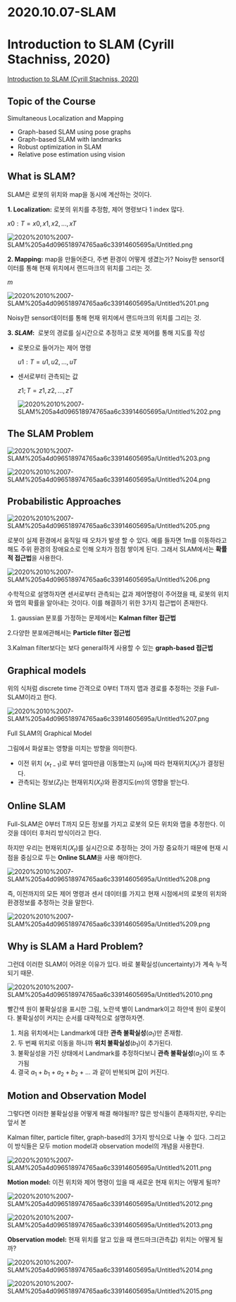 # 2020.10.07-SLAM

# Introduction to SLAM (Cyrill Stachniss, 2020)

[Introduction to SLAM (Cyrill Stachniss, 2020)](https://www.youtube.com/watch?v=0I30M6yTklo&t=3s)

## Topic of the Course

Simultaneous Localization and Mapping

- Graph-based SLAM using pose graphs
- Graph-based SLAM with landmarks
- Robust optimization in SLAM
- Relative pose estimation using vision

## What is SLAM?

SLAM은 로봇의 위치와 map을 동시에 계산하는 것이다. 

**1. Localization:** 로봇의 위치를 추정함, 제어 명령보다 1 index 많다. 

$x0:T=x0,x1,x2,...,xT$

![2020%2010%2007-SLAM%205a4d096518974765aa6c33914605695a/Untitled.png](Images/Untitled.png)

**2. Mapping:** map을 만들어준다, 주변 환경이 어떻게 생겼는가? Noisy한 sensor데이터를 통해 현재 위치에서 랜드마크의 위치를 그리는 것.

$m$

![2020%2010%2007-SLAM%205a4d096518974765aa6c33914605695a/Untitled%201.png](Images/Untitled%201.png)

Noisy한 sensor데이터를 통해 현재 위치에서 랜드마크의 위치를 그리는 것.

**3. *SLAM*:**  로봇의 경로를 실시간으로 추정하고 로봇 제어를 통해 지도를 작성

- 로봇으로 들어가는 제어 명령

    $u1:T=u1,u2,...,uT$

- 센서로부터 관측되는 값

    $z1;T=z1,z2,...,zT$

    ![2020%2010%2007-SLAM%205a4d096518974765aa6c33914605695a/Untitled%202.png](Images/Untitled%202.png)

## The SLAM Problem

![2020%2010%2007-SLAM%205a4d096518974765aa6c33914605695a/Untitled%203.png](Images/Untitled%203.png)

![2020%2010%2007-SLAM%205a4d096518974765aa6c33914605695a/Untitled%204.png](Images/Untitled%204.png)

## Probabilistic Approaches

![2020%2010%2007-SLAM%205a4d096518974765aa6c33914605695a/Untitled%205.png](Images/Untitled%205.png)

로봇이 실제 환경에서 움직일 때 오차가 발생 할 수 있다. 예를 들자면 1m를 이동하라고 해도 주위 환경의 장애요소로 인해 오차가 점점 쌓이게 된다. 그래서 SLAM에서는 **확률적 접근법**을 사용한다. 

![2020%2010%2007-SLAM%205a4d096518974765aa6c33914605695a/Untitled%206.png](Images/Untitled%206.png)

수학적으로 설명하자면 센서로부터 관측되는 값과 제어명령이 주어졌을 때, 로봇의 위치와 맵의 확률을 알아내는 것이다. 이를 해결하기 위한 3가지 접근법이 존재한다. 

1. gaussian 분포를 가정하는 문제에서는 **Kalman filter 접근법**

2.다양한 분포에관해서는 **Particle filter 접근법**

3.Kalman filter보다는 보다 general하게 사용할 수 있는 **graph-based 접근법**

## Graphical models

위의 식처럼 discrete time 간격으로 0부터 T까지 맵과 경로를 추정하는 것을 Full-SLAM이라고 한다.

![2020%2010%2007-SLAM%205a4d096518974765aa6c33914605695a/Untitled%207.png](Images/Untitled%207.png)

Full SLAM의 Graphical Model

그림에서 화살표는 영향을 미치는 방향을 의미한다. 

- 이전 위치  ($x_{t−1}$)로 부터 얼마만큼 이동했는지 ($u_t$)에 따라 현재위치($X_t$)가 결정된다.
- 관측되는 정보($Z_t$)는 현재위치($X_t$)와 환경지도($m$)의 영향을 받는다.

## Online SLAM

Full-SLAM은 0부터 T까지 모든 정보를 가지고 로봇의 모든 위치와 맵을 추정한다. 이것을 데이터 후처리 방식이라고 한다. 

하지만 우리는 현재위치($X_t$)를 실시간으로 추정하는 것이 가장 중요하기 때문에 현재 시점을 중심으로 두는 **Online SLAM**을 사용 해야한다. 

![2020%2010%2007-SLAM%205a4d096518974765aa6c33914605695a/Untitled%208.png](Images/Untitled%208.png)

즉, 이전까지의 모든 제어 명령과 센서 데이터를 가지고 현재 시점에서의 로봇의 위치와 환경정보를 추정하는 것을 말한다. 

![2020%2010%2007-SLAM%205a4d096518974765aa6c33914605695a/Untitled%209.png](Images/Untitled%209.png)

## Why is SLAM a Hard Problem?

그런데 이러한 SLAM이 어려운 이유가 있다. 바로 불확실성(uncertainty)가 계속 누적되기 때문.

![2020%2010%2007-SLAM%205a4d096518974765aa6c33914605695a/Untitled%2010.png](Images/Untitled%2010.png)

빨간색 원이 불확실성을 표시한 그림, 노란색 별이 Landmark이고 하얀색 원이 로봇이다. 불확실성이 커지는 순서를 대략적으로 설명하자면.

1. 처음 위치에서는 Landmark에 대한 **관측 불확실성**($a_1$)만 존재함.
2. 두 번째 위치로 이동을 하니까 **위치 불확실성**($b_1$)이 추가된다.  
3. 불확실성을 가진 상태에서 Landmark를 추정하다보니 **관측 불확실성**($a_2$)이 또 추가됨
4. 결국 $a_1 + b_1 + a_2 + b_2+...$ 과 같이 반복되며 값이 커진다. 

## Motion and Observation Model

그렇다면 이러한 불확실성을 어떻게 해결 해야될까? 많은 방식들이 존재하지만, 우리는 앞서 본   

Kalman filter, particle filter, graph-based의 3가지 방식으로 나눌 수 있다. 그리고 이 방식들은 모두 motion model과 observation model의 개념을 사용한다. 

![2020%2010%2007-SLAM%205a4d096518974765aa6c33914605695a/Untitled%2011.png](Images/Untitled%2011.png)

**Motion model:** 이전 위치와 제어 명령이 있을 때 새로운 현재 위치는 어떻게 될까? 

![2020%2010%2007-SLAM%205a4d096518974765aa6c33914605695a/Untitled%2012.png](Images/Untitled%2012.png)

![2020%2010%2007-SLAM%205a4d096518974765aa6c33914605695a/Untitled%2013.png](Images/Untitled%2013.png)

**Observation model:** 현재 위치를 알고 있을 때 랜드마크(관측값) 위치는 어떻게 될까?

![2020%2010%2007-SLAM%205a4d096518974765aa6c33914605695a/Untitled%2014.png](Images/Untitled%2014.png)

![2020%2010%2007-SLAM%205a4d096518974765aa6c33914605695a/Untitled%2015.png](Images/Untitled%2015.png)

